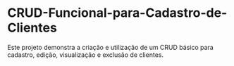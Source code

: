 # CRUD-Funcional-para-Cadastro-de-Clientes
Este projeto demonstra a criação e utilização de um CRUD básico para cadastro, edição, visualização e exclusão de clientes.
